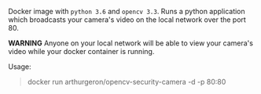 Docker image with `python 3.6` and `opencv 3.3`.
Runs a python application which broadcasts your camera's video on the local network over the port 80.   
   
**WARNING** Anyone on your local network will be able to view your camera's video while your docker container is running.   
   
Usage:   
> docker run  arthurgeron/opencv-security-camera -d -p 80:80
